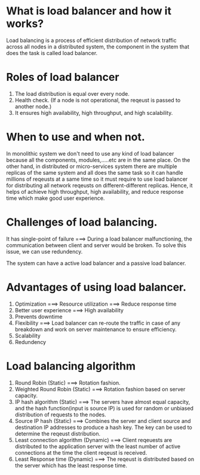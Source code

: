 # What is load balancer and how it works?

Load balancing is a process of efficient distribution of network traffic across all nodes in a distributed system, the component in the system that does the task is called load balancer.

# Roles of load balancer

1. The load distribution is equal over every node.
2. Health check. (If a node is not operational, the reqeust is passed to another node.)
3. It ensures high availability, high throughput, and high scalability.

# When to use and when not.

In monolithic system we don't need to use any kind of load balancer because all the components, modules,.....etc are in the same place. On the other hand, in distributed or micro-services system there are multiple replicas of the same system and all does the same task so it can handle millions of reqeusts at a same time so it must require to use load balancer for distributing all network reqeusts on different-different replicas. Hence, it helps of achieve high throughput, high availability, and reduce response time which make good user experience.

# Challenges of load balancing.

It has single-point of failure ===> During a load balancer malfunctioning, the communication between client and server would be broken. To solve this issue, we can use redundency.

The system can have a active load balancer and a passive load balancer.

# Advantages of using load balancer.

1. Optimization ===> Resource utilization ===> Reduce response time
2. Better user experience ===> High availability
3. Prevents downtime
4. Flexibility ===> Load balancer can re-route the traffic in case of any breakdown and work on server maintenance to ensure efficiency.
5. Scalability
6. Redundency

# Load balancing algorithm

1. Round Robin (Static) ===> Rotation fashion.
2. Weighted Round Robin (Static) ===> Rotation fashion based on server capacity.
3. IP hash algorithm (Static) ===> The servers have almost equal capacity, and the hash function(input is source IP) is used for random or unbiased distribution of requests to the nodes.
4. Source IP hash (Static) ===> Combines the server and client source and destination IP addresses to produce a hash key. The key can be used to determine the reqeust distribution.
5. Least connection algorithm (Dynamic) ===> Client reqeuests are distributed to the application server with the least number of active connections at the time the client reqeust is received.
6. Least Response time (Dynamic) ===> The reqeust is distributed based on the server which has the least response time.
